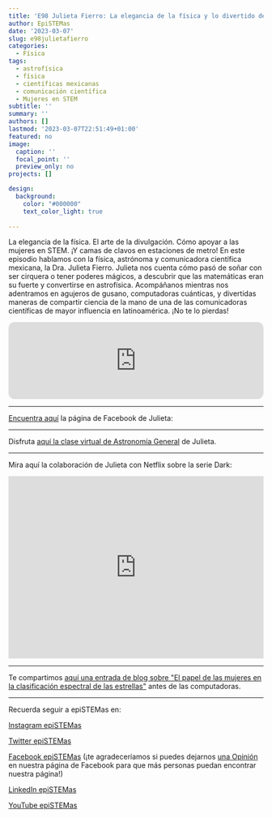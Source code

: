 ```yaml
---
title: 'E98 Julieta Fierro: La elegancia de la física y lo divertido de la ciencia'
author: EpiSTEMas
date: '2023-03-07'
slug: e98julietafierro
categories:
  - Física
tags:
  - astrofísica
  - física
  - científicas mexicanas
  - comunicación científica
  - Mujeres en STEM
subtitle: ''
summary: ''
authors: []
lastmod: '2023-03-07T22:51:49+01:00'
featured: no
image:
  caption: ''
  focal_point: ''
  preview_only: no
projects: []

design:
  background:
    color: "#000000"
    text_color_light: true
    
---
```



La elegancia de la física. El arte de la divulgación. Cómo apoyar a las mujeres en STEM. ¡Y camas de clavos en estaciones de metro! En este episodio hablamos con la física, astrónoma y comunicadora científica mexicana, la Dra. Julieta Fierro. Julieta nos cuenta cómo pasó de soñar con ser cirquera o tener poderes mágicos, a descubrir que las matemáticas eran su fuerte y convertirse en astrofísica. Acompáñanos mientras nos adentramos en agujeros de gusano, computadoras cuánticas, y divertidas maneras de compartir ciencia de la mano de una de las comunicadoras científicas de mayor influencia en latinoamérica. ¡No te lo pierdas!

<iframe style="border-radius:12px" src="https://open.spotify.com/embed/episode/1M04RNeQo7Kw88sJAABMuS?utm_source=generator&theme=0" width="100%" height="152" frameBorder="0" allowfullscreen="" allow="autoplay; clipboard-write; encrypted-media; fullscreen; picture-in-picture" loading="lazy"></iframe>

- - - - -

[Encuentra aquí](https://www.facebook.com/Julieta-Fierro-Astr%C3%B3noma-136577656409530/) la página de Facebook de Julieta: 

- - - - -

Disfruta [aquí la clase virtual de Astronomía General](https://cursa.app/en/free-course/astronomia-general-con-julieta-fierro/7o2KEkb4Fn0) de Julieta.

- - - - -

Mira aquí la colaboración de Julieta con Netflix sobre la serie Dark:

<iframe width="100%" height="360" src="https://www.youtube.com/embed/eQZiFQq5c7E" title="Teorías científicas en Dark explicadas por Julieta Fierro (parte 1)" frameborder="0" allow="accelerometer; autoplay; clipboard-write; encrypted-media; gyroscope; picture-in-picture; web-share" allowfullscreen></iframe>


- - - - -

Te compartimos [aquí una entrada de blog sobre "El papel de las mujeres en la clasificación espectral de las estrellas"](https://astrofisicaconsalypimienta.wordpress.com/2013/03/17/el-papel-de-las-mujeres-en-la-clasificacion-espectral-annie-cannon/) antes de las computadoras.


- - - - -

Recuerda seguir a epiSTEMas en:

[Instagram epiSTEMas](https://www.instagram.com/epistemas/)  

[Twitter epiSTEMas](https://twitter.com/epiSTEMas_Pod)

[Facebook epiSTEMas](https://www.facebook.com/epiSTEMasPod) (¡te agradeceríamos si puedes dejarnos [una Opinión](https://www.facebook.com/epiSTEMasPod/reviews/) en nuestra página de Facebook para que más personas puedan encontrar nuestra página!)

[LinkedIn epiSTEMas](https://www.linkedin.com/company/epistemas-podcast/)

[YouTube epiSTEMas](https://www.youtube.com/@epistemaspodcast)